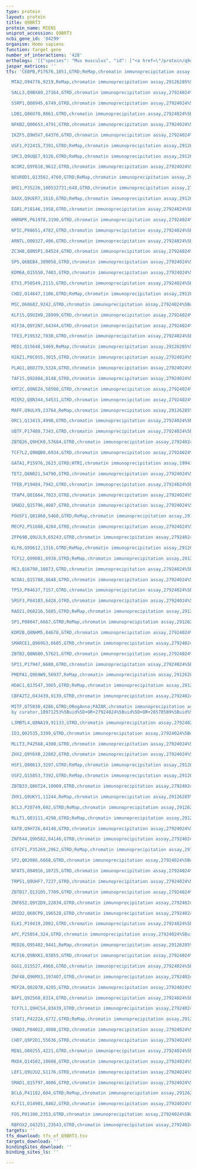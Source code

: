 ```yaml
---
type: protein
layout: protein
title: Q9BRT3
protein_name: MIEN1
uniprot_accession: Q9BRT3
ncbi_gene_id: '84299'
organism: Homo sapiens
function: target gene
number_of_interactions: '428'
orthologs: '[{"species": "Mus musculus", "id": ["<a href=\"/protein/q9cq86\">Q9CQ86</a>"]}, {"species": "Rattus norvegicus", "id": ["M0RCG2", "D3ZSU7"]}, {"species": "Drosophila melanogaster", "id": ["<a href=\"/protein/q9vra0\">Q9VRA0</a>"]}, {"species": "Danio rerio", "id": ["<a href=\"/protein/q802f5\">Q802F5</a>"]}]'
jaspar_matrices: ''
tfs: 'CEBPB,P17676,1051,GTRD;ReMap,chromatin immunoprecipitation assay,29126285%5Buid%5D+OR+27924024%5Buid%5D,No

  MTA2,O94776,9219,ReMap,chromatin immunoprecipitation assay,29126285%5Buid%5D,No

  SALL3,Q9BXA9,27164,GTRD,chromatin immunoprecipitation assay,27924024%5Buid%5D,No

  SSRP1,Q08945,6749,GTRD,chromatin immunoprecipitation assay,27924024%5Buid%5D,No

  LDB1,Q86U70,8861,GTRD,chromatin immunoprecipitation assay,27924024%5Buid%5D,No

  NFKB2,Q00653,4791,GTRD,chromatin immunoprecipitation assay,27924024%5Buid%5D,No

  IKZF5,Q9H5V7,64376,GTRD,chromatin immunoprecipitation assay,27924024%5Buid%5D,No

  USF1,P22415,7391,GTRD;ReMap,chromatin immunoprecipitation assay,29126285%5Buid%5D+OR+27924024%5Buid%5D,No

  SMC3,Q9UQE7,9126,GTRD;ReMap,chromatin immunoprecipitation assay,29126285%5Buid%5D+OR+27924024%5Buid%5D,No

  NCOR2,Q9Y618,9612,GTRD,chromatin immunoprecipitation assay,27924024%5Buid%5D,No

  NEUROD1,Q13562,4760,GTRD;ReMap,chromatin immunoprecipitation assay,29126285%5Buid%5D+OR+27924024%5Buid%5D,No

  BMI1,P35226,100532731;648,GTRD,chromatin immunoprecipitation assay,27924024%5Buid%5D,No

  DAXX,Q9UER7,1616,GTRD;ReMap,chromatin immunoprecipitation assay,29126285%5Buid%5D+OR+27924024%5Buid%5D,No

  EGR1,P18146,1958,GTRD,chromatin immunoprecipitation assay,27924024%5Buid%5D,No

  HNRNPK,P61978,3190,GTRD,chromatin immunoprecipitation assay,27924024%5Buid%5D,No

  NFIC,P08651,4782,GTRD,chromatin immunoprecipitation assay,27924024%5Buid%5D,No

  ARNTL,O00327,406,GTRD,chromatin immunoprecipitation assay,27924024%5Buid%5D,No

  ZC3H8,Q8N5P1,84524,GTRD,chromatin immunoprecipitation assay,27924024%5Buid%5D,No

  SP5,Q6BEB4,389058,GTRD,chromatin immunoprecipitation assay,27924024%5Buid%5D,No

  KDM6A,O15550,7403,GTRD,chromatin immunoprecipitation assay,27924024%5Buid%5D,No

  ETV1,P50549,2115,GTRD,chromatin immunoprecipitation assay,27924024%5Buid%5D,No

  CHD2,O14647,1106,GTRD;ReMap,chromatin immunoprecipitation assay,29126285%5Buid%5D+OR+27924024%5Buid%5D,No

  MSC,O60682,9242,GTRD,chromatin immunoprecipitation assay,27924024%5Buid%5D,No

  KLF15,Q9UIH9,28999,GTRD,chromatin immunoprecipitation assay,27924024%5Buid%5D,No

  HIF3A,Q9Y2N7,64344,GTRD,chromatin immunoprecipitation assay,27924024%5Buid%5D,No

  TFE3,P19532,7030,GTRD,chromatin immunoprecipitation assay,27924024%5Buid%5D,No

  MED1,Q15648,5469,ReMap,chromatin immunoprecipitation assay,29126285%5Buid%5D,No

  H2AZ1,P0C0S5,3015,GTRD,chromatin immunoprecipitation assay,27924024%5Buid%5D,No

  PLAG1,Q6DJT9,5324,GTRD,chromatin immunoprecipitation assay,27924024%5Buid%5D,No

  TAF15,Q92804,8148,GTRD,chromatin immunoprecipitation assay,27924024%5Buid%5D,No

  KMT2C,Q8NEZ4,58508,GTRD,chromatin immunoprecipitation assay,27924024%5Buid%5D,No

  MIER2,Q8N344,54531,GTRD,chromatin immunoprecipitation assay,27924024%5Buid%5D,No

  MAFF,Q9ULX9,23764,ReMap,chromatin immunoprecipitation assay,29126285%5Buid%5D,No

  ORC1,Q13415,4998,GTRD,chromatin immunoprecipitation assay,27924024%5Buid%5D,No

  UBTF,P17480,7343,GTRD,chromatin immunoprecipitation assay,27924024%5Buid%5D,No

  ZBTB26,Q9HCK0,57684,GTRD,chromatin immunoprecipitation assay,27924024%5Buid%5D,No

  TCF7L2,Q9NQB0,6934,GTRD,chromatin immunoprecipitation assay,27924024%5Buid%5D,No

  GATA1,P15976,2623,GTRD;HTRI,chromatin immunoprecipitation assay,19941826%5Buid%5D+OR+27924024%5Buid%5D+OR+22900683%5Buid%5D,No

  TET2,Q6N021,54790,GTRD,chromatin immunoprecipitation assay,27924024%5Buid%5D,No

  TFEB,P19484,7942,GTRD,chromatin immunoprecipitation assay,27924024%5Buid%5D,No

  TFAP4,Q01664,7023,GTRD,chromatin immunoprecipitation assay,27924024%5Buid%5D,No

  SMAD2,Q15796,4087,GTRD,chromatin immunoprecipitation assay,27924024%5Buid%5D,No

  POU5F1,Q01860,5460,GTRD;ReMap,chromatin immunoprecipitation assay,29126285%5Buid%5D+OR+27924024%5Buid%5D,No

  MECP2,P51608,4204,GTRD,chromatin immunoprecipitation assay,27924024%5Buid%5D,No

  ZFP69B,Q9UJL9,65243,GTRD,chromatin immunoprecipitation assay,27924024%5Buid%5D,No

  KLF6,Q99612,1316,GTRD;ReMap,chromatin immunoprecipitation assay,29126285%5Buid%5D+OR+27924024%5Buid%5D,No

  TCF12,Q99081,6938,GTRD;ReMap,chromatin immunoprecipitation assay,29126285%5Buid%5D+OR+27924024%5Buid%5D,No

  ME3,Q16798,10873,GTRD,chromatin immunoprecipitation assay,27924024%5Buid%5D,No

  NCOA1,Q15788,8648,GTRD,chromatin immunoprecipitation assay,27924024%5Buid%5D,No

  TP53,P04637,7157,GTRD,chromatin immunoprecipitation assay,27924024%5Buid%5D,No

  SRSF3,P84103,6428,GTRD,chromatin immunoprecipitation assay,27924024%5Buid%5D,No

  RAD21,O60216,5885,GTRD;ReMap,chromatin immunoprecipitation assay,29126285%5Buid%5D+OR+27924024%5Buid%5D,No

  SP1,P08047,6667,GTRD;ReMap,chromatin immunoprecipitation assay,29126285%5Buid%5D+OR+27924024%5Buid%5D,No

  KDM2B,Q8NHM5,84678,GTRD,chromatin immunoprecipitation assay,27924024%5Buid%5D,No

  SMARCE1,Q969G3,6605,GTRD,chromatin immunoprecipitation assay,27924024%5Buid%5D,No

  ZBTB2,Q8N680,57621,GTRD,chromatin immunoprecipitation assay,27924024%5Buid%5D,No

  SPI1,P17947,6688,GTRD,chromatin immunoprecipitation assay,27924024%5Buid%5D,No

  PMEPA1,Q969W9,56937,ReMap,chromatin immunoprecipitation assay,29126285%5Buid%5D,No

  HDAC1,Q13547,3065,GTRD;ReMap,chromatin immunoprecipitation assay,29126285%5Buid%5D+OR+27924024%5Buid%5D,No

  CBFA2T2,O43439,9139,GTRD,chromatin immunoprecipitation assay,27924024%5Buid%5D,No

  MITF,O75030,4286,GTRD;ORegAnno;PAZAR,chromatin immunoprecipitation assay;inferred
  by curator,18971253%5Buid%5D+OR+27924024%5Buid%5D+OR+26578589%5Buid%5D,No

  L3MBTL4,Q8NA19,91133,GTRD,chromatin immunoprecipitation assay,27924024%5Buid%5D,No

  ID3,Q02535,3399,GTRD,chromatin immunoprecipitation assay,27924024%5Buid%5D,No

  MLLT3,P42568,4300,GTRD,chromatin immunoprecipitation assay,27924024%5Buid%5D,No

  ZHX2,Q9Y6X8,22882,GTRD,chromatin immunoprecipitation assay,27924024%5Buid%5D,No

  HSF1,Q00613,3297,GTRD;ReMap,chromatin immunoprecipitation assay,29126285%5Buid%5D+OR+27924024%5Buid%5D,No

  USF2,Q15853,7392,GTRD;ReMap,chromatin immunoprecipitation assay,29126285%5Buid%5D+OR+27924024%5Buid%5D,No

  ZBTB33,Q86T24,10009,GTRD,chromatin immunoprecipitation assay,27924024%5Buid%5D,No

  ZHX1,Q9UKY1,11244,ReMap,chromatin immunoprecipitation assay,29126285%5Buid%5D,No

  BCL3,P20749,602,GTRD;ReMap,chromatin immunoprecipitation assay,29126285%5Buid%5D+OR+27924024%5Buid%5D,No

  MLLT1,Q03111,4298,GTRD;ReMap,chromatin immunoprecipitation assay,29126285%5Buid%5D+OR+27924024%5Buid%5D,No

  KAT8,Q9H7Z6,84148,GTRD,chromatin immunoprecipitation assay,27924024%5Buid%5D,No

  ZNF644,Q9H582,84146,GTRD,chromatin immunoprecipitation assay,27924024%5Buid%5D,No

  GTF2F1,P35269,2962,GTRD;ReMap,chromatin immunoprecipitation assay,29126285%5Buid%5D+OR+27924024%5Buid%5D,No

  SP2,Q02086,6668,GTRD,chromatin immunoprecipitation assay,27924024%5Buid%5D,No

  NFAT5,O94916,10725,GTRD,chromatin immunoprecipitation assay,27924024%5Buid%5D,No

  TRPS1,Q9UHF7,7227,GTRD,chromatin immunoprecipitation assay,27924024%5Buid%5D,No

  ZBTB17,Q13105,7709,GTRD,chromatin immunoprecipitation assay,27924024%5Buid%5D,No

  ZNF652,Q9Y2D9,22834,GTRD,chromatin immunoprecipitation assay,27924024%5Buid%5D,No

  ARID2,Q68CP9,196528,GTRD,chromatin immunoprecipitation assay,27924024%5Buid%5D,No

  ELK1,P19419,2002,GTRD,chromatin immunoprecipitation assay,27924024%5Buid%5D,No

  APC,P25054,324,GTRD,chromatin immunoprecipitation assay,27924024%5Buid%5D,No

  MED26,O95402,9441,ReMap,chromatin immunoprecipitation assay,29126285%5Buid%5D,No

  KLF16,Q9BXK1,83855,GTRD,chromatin immunoprecipitation assay,27924024%5Buid%5D,No

  OGG1,O15527,4968,GTRD,chromatin immunoprecipitation assay,27924024%5Buid%5D,No

  ZNF48,Q96MX3,197407,GTRD,chromatin immunoprecipitation assay,27924024%5Buid%5D,No

  MEF2A,Q02078,4205,GTRD,chromatin immunoprecipitation assay,27924024%5Buid%5D,No

  BAP1,Q92560,8314,GTRD,chromatin immunoprecipitation assay,27924024%5Buid%5D,No

  TCF7L1,Q9HCS4,83439,GTRD,chromatin immunoprecipitation assay,27924024%5Buid%5D,No

  STAT1,P42224,6772,GTRD;ReMap,chromatin immunoprecipitation assay,29126285%5Buid%5D+OR+27924024%5Buid%5D,No

  SMAD3,P84022,4088,GTRD,chromatin immunoprecipitation assay,27924024%5Buid%5D,No

  CHD7,Q9P2D1,55636,GTRD,chromatin immunoprecipitation assay,27924024%5Buid%5D,No

  MEN1,O00255,4221,GTRD,chromatin immunoprecipitation assay,27924024%5Buid%5D,No

  MXD4,Q14582,10608,GTRD,chromatin immunoprecipitation assay,27924024%5Buid%5D,No

  LEF1,Q9UJU2,51176,GTRD,chromatin immunoprecipitation assay,27924024%5Buid%5D,No

  SMAD1,Q15797,4086,GTRD,chromatin immunoprecipitation assay,27924024%5Buid%5D,No

  BCL6,P41182,604,GTRD;ReMap,chromatin immunoprecipitation assay,29126285%5Buid%5D+OR+27924024%5Buid%5D,No

  KLF11,O14901,8462,GTRD,chromatin immunoprecipitation assay,27924024%5Buid%5D,No

  FOS,P01100,2353,GTRD,chromatin immunoprecipitation assay,27924024%5Buid%5D,No

  RBFOX2,O43251,23543,GTRD,chromatin immunoprecipitation assay,27924024%5Buid%5D,No'
targets: ''
tfs_download: tfs_of_Q9BRT3.tsv
targets_download: ''
bindingSites_download: ''
binding_sites_ls: ''

---
```

